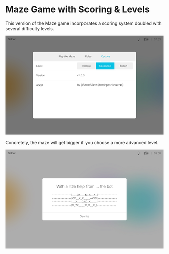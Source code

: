 # Maze Game with Scoring & Levels

This version of the Maze game incorporates a scoring system doubled with several difficulty levels.

![](./options.png)


Concretely, the maze will get bigger if you choose a more advanced level.

![](./map.png)